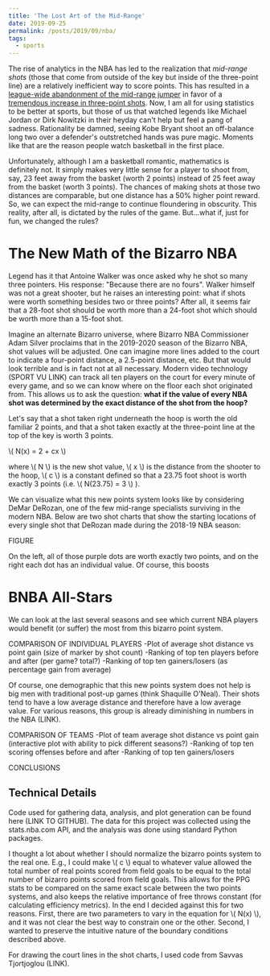 ```yaml
---
title: 'The Lost Art of the Mid-Range'
date: 2019-09-25
permalink: /posts/2019/09/nba/
tags:
  - sports
---
```


The rise of analytics in the NBA has led to the realization that *mid-range shots* (those that come from outside of the key but inside of the three-point line) are a relatively inefficient way to score points. This has resulted in a [league-wide abandonment of the mid-range jumper](https://flowingdata.com/2019/01/15/goodbye-mid-range-shot/) in favor of a [tremendous increase in three-point shots](https://www.theringer.com/nba/2019/2/27/18240583/3-point-boom-nba-daryl-morey). Now, I am all for using statistics to be better at sports, but those of us that watched legends like Michael Jordan or Dirk Nowitzki in their heyday can't help but feel a pang of sadness. Rationality be damned, seeing Kobe Bryant shoot an off-balance long two over a defender's outstretched hands was pure magic. Moments like that are the reason people watch basketball in the first place.

Unfortunately, although I am a basketball romantic, mathematics is definitely not. It simply makes very little sense for a player to shoot from, say, 23 feet away from the basket (worth 2 points) instead of 25 feet away from the basket (worth 3 points). The chances of making shots at those two distances are comparable, but one distance has a 50% higher point reward. So, we can expect the mid-range to continue floundering in obscurity. This reality, after all, is dictated by the rules of the game. But...what if, just for fun, we changed the rules?

The New Math of the Bizarro NBA
======
Legend has it that Antoine Walker was once asked why he shot so many three pointers. His response: "Because there are no fours". Walker himself was not a great shooter, but he raises an interesting point: what if shots were worth something besides two or three points? After all, it seems fair that a 28-foot shot should be worth more than a 24-foot shot which should be worth more than a 15-foot shot. 

Imagine an alternate Bizarro universe, where Bizarro NBA Commissioner Adam Silver proclaims that in the 2019-2020 season of the Bizarro NBA, shot values will be adjusted. One can imagine more lines added to the court to indicate a four-point distance, a 2.5-point distance, etc. But that would look terrible and is in fact not at all necessary. Modern video technology (SPORT VU LINK) can track all ten players on the court for every minute of every game, and so we can know where on the floor each shot originated from. This allows us to ask the question: **what if the value of every NBA shot was determined by the exact distance of the shot from the hoop?**

Let's say that a shot taken right underneath the hoop is worth the old familiar 2 points, and that a shot taken exactly at the three-point line at the top of the key is worth 3 points. 

\\(
N(x) = 2 + cx
\\)

where \\( N \\) is the new shot value, \\( x \\) is the distance from the shooter to the hoop, \\( c \\) is a constant defined so that a 23.75 foot shoot is worth exactly 3 points (i.e. \\( N(23.75) = 3 \\) ).

We can visualize what this new points system looks like by considering DeMar DeRozan, one of the few mid-range specialists surviving in the modern NBA. Below are two shot charts that show the starting locations of every single shot that DeRozan made during the 2018-19 NBA season:

FIGURE

On the left, all of those purple dots are worth exactly two points, and on the right each dot has an individual value. Of course, this boosts 


BNBA All-Stars
======

We can look at the last several seasons and see which current NBA players would benefit (or suffer) the most from this bizarro point system. 

COMPARISON OF INDIVIDUAL PLAYERS
-Plot of average shot distance vs point gain (size of marker by shot count)
-Ranking of top ten players before and after (per game? total?)
-Ranking of top ten gainers/losers (as percentage gain from average)

Of course, one demographic that this new points system does not help is big men with traditional post-up games (think Shaquille O'Neal). Their shots tend to have a low average distance and therefore have a low average value. For various reasons, this group is already diminishing in numbers in the NBA (LINK).


COMPARISON OF TEAMS
-Plot of team average shot distance vs point gain (interactive plot with ability to pick different seasons?)
-Ranking of top ten scoring offenses before and after
-Ranking of top ten gainers/losers


CONCLUSIONS

Technical Details
------
Code used for gathering data, analysis, and plot generation can be found here (LINK TO GITHUB). The data for this project was collected using the stats.nba.com API, and the analysis was done using standard Python packages.

I thought a lot about whether I should normalize the bizarro points system to the real one. E.g., I could make \\( c \\) equal to whatever value allowed the total number of real points scored from field goals to be equal to the total number of bizarro points scored from field goals. This allows for the PPG stats to be compared on the same exact scale between the two points systems, and also keeps the relative importance of free throws constant (for calculating efficiency metrics). In the end I decided against this for two reasons. First, there are two parameters to vary in the equation for \\( N(x) \\), and it was not clear the best way to constrain one or the other. Second, I wanted to preserve the intuitive nature of the boundary conditions described above. 

For drawing the court lines in the shot charts, I used code from Savvas Tjortjoglou (LINK).





